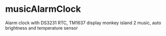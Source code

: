 # musicAlarmClock
Alarm clock with DS3231 RTC, TM1637 display monkey island 2 music, auto brightness and temperature sensor
